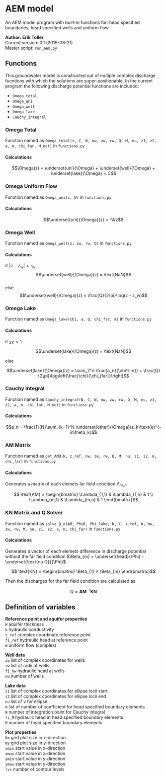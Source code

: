 # AEM model
An AEM model program with built-in functions for: head specified boundaries, head specified wells and uniform flow.

**Author: Erik Toller**  
Current version: 0.1 (2019-08-21)  
Master script: `run_aem.py`

## Functions
This groundwater model is constructed out of mutiple complex discharge fucntions with which the solutions are super-positionable. In the current program the following discharge potential functions are included:
- `Omega_total`
- `Omega_uni`
- `Omega_well`
- `Omega_lake`
- `Cauchy_integral`

### Omega Total
Function named as `Omega_total(z, C, W, nw, zw, rw, Q, M, nu, z1, z2, a, m, chi_far, M_not)` in `functions.py`

#### Calculations
$$\Omega(z) = \underset{uni}{\Omega} + \underset{well}{\Omega} + \underset{lake}{\Omega} + C$$

### Omega Uniform Flow
Function named as `Omega_uni(z, W)` in `functions.py`

#### Calculations
$$\underset{uni}{\Omega}(z) = -Wz$$

### Omega Well
Function named as `Omega_well(z, zw, rw, Q)` in `functions.py`

#### Calculations
if $|z - z_w| < r_w$
$$\underset{well}{\Omega}(z) = \text{NaN}$$  
else  
$$\underset{well}{\Omega}(z) = \frac{Q}{2\pi}\log(z - z_w)$$

### Omega Lake
Function named as `Omega_lake(chi, a, Q, chi_far, m)` in `functions.py`

#### Calculations
if $\chi\bar{\chi} < 1$  

$$\underset{lake}{\Omega}(z) = \text{NaN}$$  

else  

$$\underset{lake}{\Omega}(z) = \sum_2^n \frac{a_n}{\chi^{-n}} + \frac{Q}{2\pi}\log\left(\frac{\chi}{\chi_{far}}\right)$$

### Cauchy Integral
Function named as `Cauchy_integral(N, C, W, nw, zw, rw, Q, M, nu, z1, z2, a, m, chi_far, M_not)` in `functions.py`

#### Calculations
$$a_n = \frac{1}{N}\sum_{k=1}^N \underset{other}{\Omega}(z_k)\text{e}^{-in\theta_k}$$

### AM Matrix
Function named as `get_AMQ(N, z_ref, nw, zw, rw, Q, M, nu, z1, z2, m, chi_far)` in `functions.py`

#### Calculations
Generates a matrix of each elemets far field condition $\Lambda_{m,n}$

$$ \text{AM} = \begin{bmatrix} 
\Lambda_{1,1} & \Lambda_{1,n} & 1 \\
\Lambda_{m,1} & \Lambda_{m,n} & 1
\end{bmatrix}$$

### KN Matrix and Q Solver
Function named as `solve_Q_e(AM, Phi0, Phi_lake, N, C, z_ref, W, nw, zw, rw, M, nu, z1, z2, a, m, chi_far)` in `functions.py`

#### Calculations
Generates a vector of each elemets difference in discharge potential without the far field condition $\Beta_{m} = \underset{head}{\Phi} - \underset{\text{no Q}}{\Phi}$

$$ \text{KN} = \begin{bmatrix} 
\Beta_{1} \\
\Beta_{m}
\end{bmatrix}$$

Then the discharges for the far field condition are calculated as

$$Q = \textbf{AM}^{-1}\textbf{KN}$$

## Definition of variables
**Reference point and aquifer properties**  
`H` aquifer thickness  
`k` hydraulic conductivity  
`z_ref` complex coordinate reference point  
`fi_ref` hydraulic head at reference point  
`W` uniform flow (complex)  

**Well data**  
`zw` list of complex coordinates for wells  
`rw` list of radii of wells  
`fi_nw` hydraulic head at wells  
`nw` number of wells  

**Lake data**  
`z1` list of complex coordinates for ellipse locii start  
`z2` list of complex coordinates for ellipse locii end  
`nu` list of &nu; for ellipse  
`m` list of number of coefficient for head specified boundary elements  
`N` number of integration point for Cauchy integral  
`fi_M` hydraulic head at head specified boundary elements  
`M` number of head specified boundary elements  

**Plot properties**  
`Nx` grid plot size in x-direction  
`Ny` grid plot size in y-direction  
`xmin` start value in x-direction  
`xmax` start value in x-direction  
`ymin` start value in y-direction  
`ymax` start value in y-direction  
`lvs` number of contour levels  
